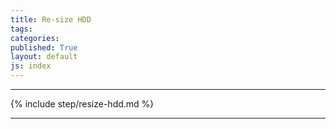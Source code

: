 ```yaml
---
title: Re-size HDD
tags: 
categories: 
published: True
layout: default
js: index
---
```


----------

{% include step/resize-hdd.md %}

------------------
